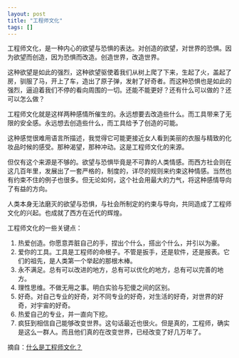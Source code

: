 ```yaml
---
layout: post
title: "工程师文化"
tags: []
---
```


工程师文化，是一种内心的欲望与恐惧的表达。对创造的欲望，对世界的恐惧。因为欲望而创造，因为恐惧而改造。创造世界，改造世界。

这种欲望是如此的强烈，这种欲望驱使着我们从树上爬了下来，生起了火，盖起了房，驯服了马，开上了车，造出了原子弹，发射了好奇者。而这种恐惧也是如此的强烈，逼迫着我们不停的看向周围的一切。还能不能更好？还有什么可以做的？还可以怎么做？

工程师文化就是这样两种感情所催生的。永远想要去改造些什么。而工具带来了无限的安全感。永远想去创造些什么，而工具给予了创造的可能。

这种感觉很难用语言所描述，我觉得它可能更接近女人看到美丽的衣服与精致的化妆品时候的感受。那种渴望，那种冲动。这是工程师文化的来源。

但仅有这个来源是不够的。欲望与恐惧毕竟是不可靠的人类情感。而西方社会则在这几百年里，发展出了一套严格的，制度的，详尽的规则来约束这种情感。当然也有约束不住的例子也很多。但无论如何，这个社会用最大的力气，将这种感情导向了有益的方向。

人类本身无法磨灭的欲望与恐惧，与社会所制定的约束与导向，共同造成了工程师文化的兴起。也成就了西方在近代的辉煌。

工程师文化的一些关键点：

1. 热爱创造。你愿意弄脏自己的手，捏出个什么，搭出个什么，并引以为豪。
2. 爱你的工具。工具是工程师的命根子。不管是扳手，还是软件，还是报表。它们的祖先，是人类第一个举起的那根木棒。
3. 永不满足。总有可以改进的地方，总有可以优化的地方，总有可以完善的地方。
4. 理性思维。不做无用之事。明白实验与犯傻之间的区别。
5. 好奇。对自己专业的好奇，对不同专业的好奇，对生活的好奇，对世界的好奇，对宇宙的好奇。
6. 热爱自己的专业，并一直向下挖。
6. 疯狂到相信自己能够改变世界。这句话最近也很火。但是真的，工程师，确实是这么一群人。而且他们真的在改变世界，已经改变了好几万年了。

摘自：[什么是工程师文化？](https://www.zhihu.com/question/22168420/answer/36852661)